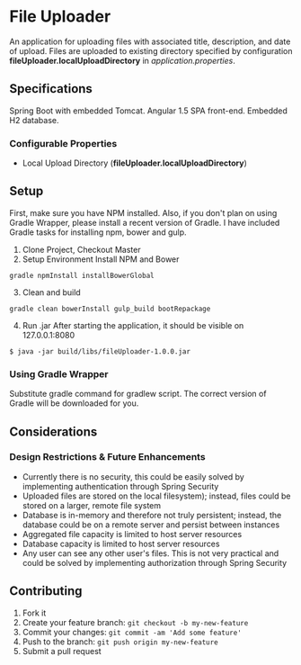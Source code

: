 # File Uploader

An application for uploading files with associated title, description, and date of upload.
Files are uploaded to existing directory specified by configuration
**fileUploader.localUploadDirectory** in *application.properties*.

## Specifications

Spring Boot with embedded Tomcat.  Angular 1.5 SPA front-end.  Embedded H2 database.

### Configurable Properties
* Local Upload Directory (**fileUploader.localUploadDirectory**)

## Setup
First, make sure you have NPM installed.  Also, if you don't plan on using Gradle Wrapper, please install a recent
version of Gradle.  I have included Gradle tasks for installing npm, bower and gulp.
1. Clone Project, Checkout Master
2. Setup Environment
Install NPM and Bower
```
gradle npmInstall installBowerGlobal
```
3. Clean and build
```
gradle clean bowerInstall gulp_build bootRepackage
```
4. Run .jar
After starting the application, it should be visible on 127.0.0.1:8080
```
$ java -jar build/libs/fileUploader-1.0.0.jar
```

### Using Gradle Wrapper

Substitute gradle command for gradlew script.  The correct version of Gradle will be downloaded for you.

## Considerations
### Design Restrictions & Future Enhancements
* Currently there is no security, this could be easily solved by implementing authentication through Spring Security
* Uploaded files are stored on the local filesystem); instead, files could be stored on a larger, remote file system
* Database is in-memory and therefore not truly persistent; instead, the database could be on a remote server and persist
between instances
* Aggregated file capacity is limited to host server resources
* Database capacity is limited to host server resources
* Any user can see any other user's files.  This is not very practical and could be solved by implementing authorization
through Spring Security

## Contributing

1. Fork it
2. Create your feature branch: `git checkout -b my-new-feature`
3. Commit your changes: `git commit -am 'Add some feature'`
4. Push to the branch: `git push origin my-new-feature`
5. Submit a pull request




